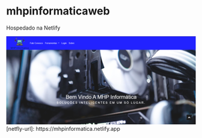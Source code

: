# mhpinformaticaweb
<p>Hospedado na Netlify</p>
<img src="https://raw.githubusercontent.com/miguelhp373/Mhpinformaticawebsite/master/src/img/interface/interfacepage.png"></img>
[netfly-url]: https://mhpinformatica.netlify.app
 
